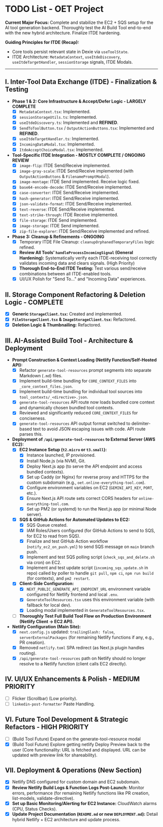 # TODO List - OET Project

**Current Major Focus:** Complete and stabilize the EC2 + SQS setup for the AI tool generation backend. Thoroughly test the AI Build Tool end-to-end with the new hybrid architecture. Finalize ITDE hardening.

**Guiding Principles for ITDE (Recap):**

- Core tools persist relevant state in Dexie via `useToolState`.
- ITDE Architecture: `MetadataContext`, `useItdeDiscovery`, `useItdeTargetHandler`, `sessionStorage` signals, ITDE Modals.

---

## I. Inter-Tool Data Exchange (ITDE) - Finalization & Testing

- **Phase 1 & 2: Core Infrastructure & Accept/Defer Logic - LARGELY COMPLETE**
  - [x] `MetadataContext.tsx`: Implemented.
  - [x] `sessionStorageUtils.ts`: Implemented.
  - [x] `useItdeDiscovery.ts`: Implemented and **REFINED**.
  - [x] `SendToToolButton.tsx` / `OutputActionButtons.tsx`: Implemented and **REFINED**.
  - [x] `useItdeTargetHandler.ts`: Implemented.
  - [x] `IncomingDataModal.tsx`: Implemented.
  - [x] `ItdeAcceptChoiceModal.tsx`: Implemented.
- **Tool-Specific ITDE Integration - MOSTLY COMPLETE / ONGOING REVIEW**
  - [x] `image-flip`: ITDE Send/Receive implemented.
  - [x] `image-gray-scale`: ITDE Send/Receive implemented (with `OutputActionButtons` & `FilenamePromptModal`).
  - [x] `image-montage`: ITDE Send implemented. Receive logic fixed.
  - [x] `base64-encode-decode`: ITDE Send/Receive implemented.
  - [x] `case-converter`: ITDE Send/Receive implemented.
  - [x] `hash-generator`: ITDE Send/Receive implemented.
  - [x] `json-validate-format`: ITDE Send/Receive implemented.
  - [x] `text-reverse`: ITDE Send/Receive implemented.
  - [x] `text-strike-through`: ITDE Receive implemented.
  - [x] `file-storage`: ITDE Send implemented.
  - [x] `image-storage`: ITDE Send implemented.
  - [x] `zip-file-explorer`: ITDE Send/Receive implemented and refined.
- **Phase 3: Cleanup & Refinements - ONGOING**
  - [x] Temporary ITDE File Cleanup: `cleanupOrphanedTemporaryFiles` logic refined.
  - [x] **Review All Tools' `handleProcessIncomingSignal` (General Hardening):** Systematically verify each ITDE-receiving tool correctly validates incoming data and clears signals. (High Priority)
  - [x] **Thorough End-to-End ITDE Testing:** Test various send/receive combinations between all ITDE-enabled tools.
  - [x] UI/UX Polish for "Send To..." and "Incoming Data" experiences.

## II. Storage Component Refactoring & Deletion Logic - COMPLETE

- [x] **Generic `StorageClient.tsx`:** Created and implemented.
- [x] **`FileStorageClient.tsx` & `ImageStorageClient.tsx`:** Refactored.
- [x] **Deletion Logic & Thumbnailing:** Refactored.

## III. AI-Assisted Build Tool - Architecture & Deployment

- **Prompt Construction & Context Loading (Netlify Function/Self-Hosted API):**
  - [x] Refactor `generate-tool-resources` prompt segments into separate Markdown (`.md`) files.
  - [x] Implement build-time bundling for `CORE_CONTEXT_FILES` into `_core_context_files.json`.
  - [x] Implement build-time bundling for individual tool sources into `tool_contexts/_<directive>.json`.
  - [x] `generate-tool-resources` API route now loads bundled core context and dynamically chosen bundled tool contexts.
  - [x] Reviewed and significantly reduced `CORE_CONTEXT_FILES` for conciseness.
  - [x] `generate-tool-resources` API output format switched to delimiter-based text to avoid JSON escaping issues with code. API route parses this.
- **Deployment of `/api/generate-tool-resources` to External Server (AWS EC2):**
  - [x] **EC2 Instance Setup (`t2.micro` or `t3.small`):**
    - [x] Instance launched, IP provisioned.
    - [x] Install Node.js (via NVM), Git.
    - [x] Deploy Next.js app (to serve the API endpoint and access bundled contexts).
    - [x] Set up Caddy (or Nginx) for reverse proxy and HTTPS for the custom subdomain (e.g., `oet.online-everything-tool.com`).
    - [x] Configure environment variables on EC2 (`GEMINI_API_KEY`, `PORT`, etc.).
    - [x] Ensure Next.js API route sets correct CORS headers for `online-everything-tool.com`.
    - [x] Set up PM2 (or systemd) to run the Next.js app (or minimal Node server).
  - [x] **SQS & GitHub Actions for Automated Updates to EC2:**
    - [x] SQS Queue created.
    - [x] IAM Roles/Users configured (for GitHub Actions to send to SQS, for EC2 to read from SQS).
    - [x] Finalize and test GitHub Action workflow (`notify_ec2_on_push.yml`) to send SQS message on `main` branch push.
    - [x] Implement and test SQS polling script (`check_sqs_and_delete.sh` via cron) on EC2.
    - [x] Implement and test update script (`incoming_sqs_update.sh` in repo) called by poller to handle `git pull`, `npm ci`, `npm run build` (for contexts), and `pm2 restart`.
  - [x] **Client-Side Configuration:**
    - [x] `NEXT_PUBLIC_GENERATE_API_ENDPOINT_URL` environment variable configured for Netlify frontend and local `.env`.
    - [x] `GenerateToolResources.tsx` uses this environment variable (with fallback for local dev).
    - [x] Loading modal implemented in `GenerateToolResources.tsx`.
  - [ ] **Thoroughly Test Full Build Tool Flow on Production Environment (Netlify Client -> EC2 API).**
- **Netlify Configuration (Main Site):**
  - [x] `next.config.js` updated: `trailingSlash: false`, `serverExternalPackages` (for remaining Netlify functions if any, e.g., PR creation).
  - [x] Removed `netlify.toml` SPA redirect (as Next.js plugin handles routing).
  - [x] `/api/generate-tool-resources` path on Netlify should no longer resolve to a Netlify function (client calls EC2 directly).

## IV. UI/UX Enhancements & Polish - MEDIUM PRIORITY

- [ ] Flicker (Scrollbar) (Low priority).
- [ ] `linkedin-post-formatter` Paste Handling.

## VI. Future Tool Development & Strategic Refactors - HIGH PRIORITY

- [ ] (Build Tool Future) Expand on the generate-tool-resource modal
- [x] (Build Tool Future) Explore getting netlify Deploy Preview back to the user (Core functionality: URL is fetched and displayed. URL can be updated with preview link for shareability).

## VII. Deployment & Operations (New Section)

- [x] Netlify DNS configured for custom domain and EC2 subdomain.
- [x] **Review Netlify Build Logs & Function Logs Post-Launch:** Monitor errors, performance (for remaining Netlify functions like PR creation, list-models, validate-directive).
- [x] **Set up Basic Monitoring/Alerting for EC2 Instance:** CloudWatch alarms (CPU, Status Checks).
- [x] **Update Project Documentation (`README.md` or new `DEPLOYMENT.md`):** Detail hybrid Netlify + EC2 architecture and update process.